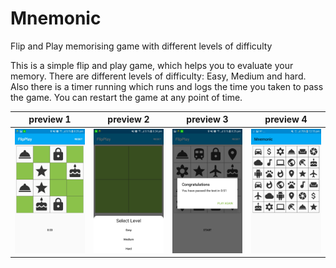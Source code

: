# Mnemonic
Flip and Play memorising game with different levels of difficulty

This is a simple flip and play game, which helps you to evaluate your memory.
There are different levels of difficulty: Easy, Medium and hard.
Also there is a timer running which runs and logs the time you taken to pass the game. 
You can restart the game at any point of time.

 preview 1      | preview 2      | preview 3       |  preview 4    |   
|------------|-------------|-------------|-----------| 
|  <img src="https://github.com/rajatbeck/Mnemonic/blob/master/screenshots/WhatsApp%20Image%202019-07-01%20at%2018.56.56.jpeg" width="250"> |  <img src="https://github.com/rajatbeck/Mnemonic/blob/master/screenshots/WhatsApp%20Image%202019-07-01%20at%2018.56.57.jpeg" width="250"> | <img src="https://github.com/rajatbeck/Mnemonic/blob/master/screenshots/WhatsApp%20Image%202019-07-01%20at%2018.56.55.jpeg" width="250">  | <img src="https://github.com/rajatbeck/Mnemonic/blob/master/screenshots/WhatsApp%20Image%202019-07-01%20at%2018.56.58.jpeg" width="250"> |
